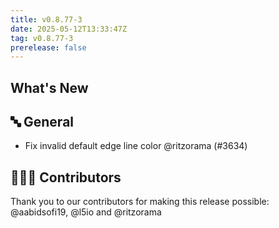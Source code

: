 ```yaml
---
title: v0.8.77-3
date: 2025-05-12T13:33:47Z
tag: v0.8.77-3
prerelease: false
---
```


## What's New
## 🔤 General
- Fix invalid default edge line color @ritzorama (#3634)

## 👨🏽‍💻 Contributors

Thank you to our contributors for making this release possible:
@aabidsofi19, @l5io and @ritzorama
